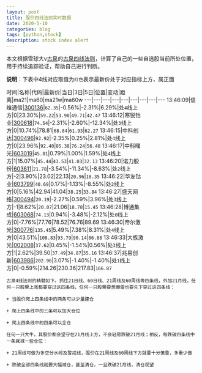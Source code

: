 ```yaml
---
layout: post
title: 股价四线法则实时数据
date: 2020-5-10
categories: blog
tags: [python,stock]
description: stock index alert
---
```



本文根据雪球大v[古泉](https://xueqiu.com/u/7148646888)的[古泉四线法则](https://xueqiu.com/7148646888/130498192)，计算了自己的一些自选股当前所处位置，用于持续追踪验证，帮助自己进行判断。

**说明**：下表中4线对应取值为`红色`表示最新价处于对应指标上方，属正面

时间|名称|代码|最新价|当日|3日|5日|位置|变动|距离|ma21|ma60|ma21w|ma60w
---|---|---|---|---|---|---|---|---
13:46:09|信维通信|[300136](https://xueqiu.com/S/SZ300136)|`62.35`|-0.56%|-2.31%|6.29%|处`4`线上方|0|23.30%|`59.22`|`53.90`|`49.71`|`42.47`
13:46:12|寒锐钴业|[300618](https://xueqiu.com/S/SZ300618)|`74.54`|-2.31%|-2.60%|-12.34%|处`3`线上方|0|10.74%|78.81|`68.84`|`61.93`|`62.27`
13:46:15|中科创达|[300496](https://xueqiu.com/S/SZ300496)|`92.92`|-2.35%|0.25%|2.81%|处`4`线上方|0|23.96%|`92.40`|`85.38`|`76.24`|`56.48`
13:46:17|中科曙光|[603019](https://xueqiu.com/S/SH603019)|`45.81`|0.79%|1.00%|1.59%|处`4`线上方|1|15.07%|`45.44`|`43.53`|`41.03`|`32.13`
13:46:20|诺力股份|[603611](https://xueqiu.com/S/SH603611)|`21.78`|-3.54%|-11.34%|-8.63%|处`2`线上方|-2|3.90%|23.02|22.13|`20.96`|`18.35`
13:46:22|华友钴业|[603799](https://xueqiu.com/S/SH603799)|`40.69`|0.17%|-1.13%|-8.55%|处`2`线上方|0|5.16%|42.94|41.04|`38.25`|`33.84`
13:46:27|盛天网络|[300494](https://xueqiu.com/S/SZ300494)|`20.19`|-2.27%|0.59%|3.96%|处`3`线上方|-1|8.62%|`20.07`|21.06|`18.78`|`15.45`
13:46:28|博通集成|[603068](https://xueqiu.com/S/SH603068)|`74.13`|0.94%|-3.48%|-2.12%|处`0`线上方|0|-7.76%|77.76|78.52|76.76|89.69
13:46:30|帝尔激光|[300776](https://xueqiu.com/S/SZ300776)|`135.45`|5.49%|7.38%|8.31%|处`4`线上方|0|43.51%|`108.83`|`93.79`|`90.14`|`86.88`
13:46:33|大族激光|[002008](https://xueqiu.com/S/SZ002008)|`37.62`|0.45%|-1.54%|0.56%|处`3`线上方|1|2.62%|39.50|`37.49`|`34.87`|`35.16`
13:46:37|兆易创新|[603986](https://xueqiu.com/S/SH603986)|`202.96`|3.07%|-1.40%|-1.40%|处`1`线上方|0|-0.59%|214.26|230.36|217.83|`166.87`

```
古泉4线法则的精髓如下。抓住21日线、60日线、21周线及60周线等四条线，外加21月线，任何一只股票上涨都要穿过这四条线，任何一只股票要想爆雷也要先下穿过这四条线：

+ 当股价爬上四条线中的两条可以少量建仓

+ 爬上四条线中的三条可以加大仓位

+ 爬上四条线中的四条可以全仓

任何一只大牛，其股价都会坚守在21月线上方，不会轻易跌破21月线；相反，每跌破四条线中一条就减一些仓位：

+ 21周线可做为多空分水岭及警戒线，股价在21周线及60周线下方就要十分慎重，多看少做

+ 跌破全部四条线就要大幅减仓，甚至清仓，一旦跌破21月线，清仓观望
```